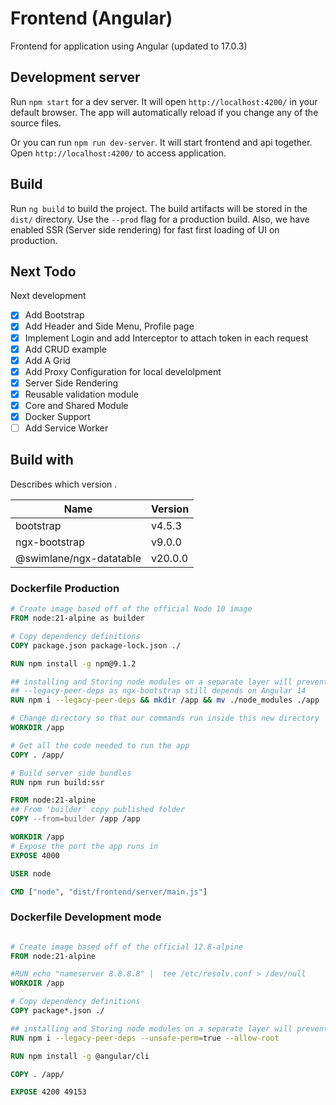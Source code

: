 # Frontend (Angular)

Frontend for application using Angular (updated to 17.0.3)

## Development server

Run `npm start` for a dev server. It will open `http://localhost:4200/` in your default browser. The app will automatically reload if you change any of the source files.

Or you can run `npm run dev-server`. It will start frontend and api together. Open  `http://localhost:4200/` to access application.

## Build

Run `ng build` to build the project. The build artifacts will be stored in the `dist/` directory. Use the `--prod` flag for a production build. Also, we have enabled SSR (Server side rendering) for fast first loading of UI on production.

## Next Todo

Next development

* [x] Add Bootstrap
* [x] Add Header and Side Menu, Profile page
* [x] Implement Login and add Interceptor to attach token in each request
* [x] Add CRUD example
* [x] Add A Grid
* [x] Add Proxy Configuration for local develolpment
* [x] Server Side Rendering
* [x] Reusable validation module
* [x] Core and Shared Module
* [x] Docker Support
* [ ] Add Service Worker

## Build with

Describes which version .

| Name                    | Version |
|-------------------------|---------|
| bootstrap               | v4.5.3  |
| ngx-bootstrap           | v9.0.0  |
| @swimlane/ngx-datatable | v20.0.0 |

### Dockerfile Production

```dockerfile
# Create image based off of the official Node 10 image
FROM node:21-alpine as builder

# Copy dependency definitions
COPY package.json package-lock.json ./

RUN npm install -g npm@9.1.2

## installing and Storing node modules on a separate layer will prevent unnecessary npm installs at each build
## --legacy-peer-deps as ngx-bootstrap still depends on Angular 14
RUN npm i --legacy-peer-deps && mkdir /app && mv ./node_modules ./app

# Change directory so that our commands run inside this new directory
WORKDIR /app

# Get all the code needed to run the app
COPY . /app/

# Build server side bundles
RUN npm run build:ssr

FROM node:21-alpine
## From 'builder' copy published folder
COPY --from=builder /app /app

WORKDIR /app
# Expose the port the app runs in
EXPOSE 4000

USER node

CMD ["node", "dist/frontend/server/main.js"]

```

### Dockerfile Development mode

```dockerfile

# Create image based off of the official 12.8-alpine
FROM node:21-alpine

#RUN echo "nameserver 8.8.8.8" |  tee /etc/resolv.conf > /dev/null
WORKDIR /app

# Copy dependency definitions
COPY package*.json ./

## installing and Storing node modules on a separate layer will prevent unnecessary npm installs at each build
RUN npm i --legacy-peer-deps --unsafe-perm=true --allow-root

RUN npm install -g @angular/cli

COPY . /app/

EXPOSE 4200 49153
```
